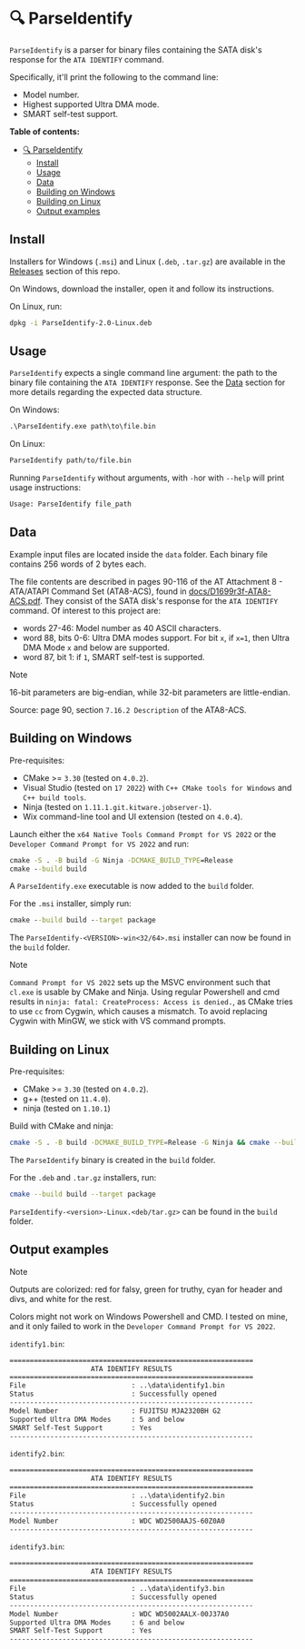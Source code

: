 # 🔍 ParseIdentify

`ParseIdentify` is a parser for binary files containing the SATA disk's response for the `ATA IDENTIFY` command.

Specifically, it'll print the following to the command line:

- Model number.
- Highest supported Ultra DMA mode.
- SMART self-test support.

**Table of contents:**

- [🔍 ParseIdentify](#-parseidentify)
  - [Install](#install)
  - [Usage](#usage)
  - [Data](#data)
  - [Building on Windows](#building-on-windows)
  - [Building on Linux](#building-on-linux)
  - [Output examples](#output-examples)

## Install

Installers for Windows (`.msi`) and Linux (`.deb`, `.tar.gz`) are available in the [Releases](https://github.com/Fabulani/parse-identify/releases) section of this repo.

On Windows, download the installer, open it and follow its instructions.

On Linux, run:

```sh
dpkg -i ParseIdentify-2.0-Linux.deb
```

## Usage

`ParseIdentify` expects a single command line argument: the path to the binary file containing the `ATA IDENTIFY` response. See the [Data](#data) section for more details regarding the expected data structure.

On Windows:

```cmd
.\ParseIdentify.exe path\to\file.bin
```

On Linux:

```sh
ParseIdentify path/to/file.bin
```

Running `ParseIdentify` without arguments, with `-h`or with `--help` will print usage instructions:

```txt
Usage: ParseIdentify file_path
```

## Data

Example input files are located inside the `data` folder. Each binary file contains 256 words of 2 bytes each.

The file contents are described in pages 90-116 of the AT Attachment 8 - ATA/ATAPI Command Set (ATA8-ACS), found in [docs/D1699r3f-ATA8-ACS.pdf](docs/D1699r3f-ATA8-ACS.pdf). They consist of the SATA disk's response for the `ATA IDENTIFY` command. Of interest to this project are:

- words 27-46: Model number as 40 ASCII characters.
- word 88, bits 0-6: Ultra DMA modes support. For bit `x`, if `x=1`, then Ultra DMA Mode `x` and below are supported.
- word 87, bit 1: if `1`, SMART self-test is supported.

> [!NOTE]
> 16-bit parameters are big-endian, while 32-bit parameters are little-endian.
>
> Source: page 90, section `7.16.2 Description` of the ATA8-ACS.

## Building on Windows

Pre-requisites:

- CMake >= `3.30` (tested on `4.0.2`).
- Visual Studio (tested on `17 2022`) with `C++ CMake tools for Windows` and `C++ build tools`.
- Ninja (tested on `1.11.1.git.kitware.jobserver-1`).
- Wix command-line tool and UI extension (tested on `4.0.4`).

Launch either the `x64 Native Tools Command Prompt for VS 2022` or the `Developer Command Prompt for VS 2022` and run:

```cmd
cmake -S . -B build -G Ninja -DCMAKE_BUILD_TYPE=Release
cmake --build build
```

A `ParseIdentify.exe` executable is now added to the `build` folder.

For the `.msi` installer, simply run:

```cmd
cmake --build build --target package
```

The `ParseIdentify-<VERSION>-win<32/64>.msi` installer can now be found in the `build` folder.

> [!NOTE]
>
> `Command Prompt for VS 2022` sets up the MSVC environment such that `cl.exe` is usable by CMake and Ninja. Using regular Powershell and cmd results in `ninja: fatal: CreateProcess: Access is denied.`, as CMake tries to use `cc` from Cygwin, which causes a mismatch. To avoid replacing Cygwin with MinGW, we stick with VS command prompts.

## Building on Linux

Pre-requisites:

- CMake >= `3.30` (tested on `4.0.2`).
- g++ (tested on `11.4.0`).
- ninja (tested on `1.10.1`)

Build with CMake and ninja:

```sh
cmake -S . -B build -DCMAKE_BUILD_TYPE=Release -G Ninja && cmake --build build
```

The `ParseIdentify` binary is created in the `build` folder.

For the `.deb` and `.tar.gz` installers, run:

```sh
cmake --build build --target package
```

`ParseIdentify-<version>-Linux.<deb/tar.gz>` can be found in the `build` folder.

## Output examples

> [!NOTE]
>
> Outputs are colorized: red for falsy, green for truthy, cyan for header and divs, and white for the rest.
>
> Colors might not work on Windows Powershell and CMD. I tested on mine, and it only failed to work in the `Developer Command Prompt for VS 2022`.

`identify1.bin`:

```txt
============================================================
                    ATA IDENTIFY RESULTS
============================================================
File                          : ..\data\identify1.bin
Status                        : Successfully opened
------------------------------------------------------------
Model Number                  : FUJITSU MJA2320BH G2
Supported Ultra DMA Modes     : 5 and below
SMART Self-Test Support       : Yes
------------------------------------------------------------
```

`identify2.bin`:

```txt
============================================================
                    ATA IDENTIFY RESULTS
============================================================
File                          : ..\data\identify2.bin
Status                        : Successfully opened
------------------------------------------------------------
Model Number                  : WDC WD2500AAJS-60Z0A0
------------------------------------------------------------
```

`identify3.bin`:

```txt
============================================================
                    ATA IDENTIFY RESULTS
============================================================
File                          : ..\data\identify3.bin
Status                        : Successfully opened
------------------------------------------------------------
Model Number                  : WDC WD5002AALX-00J37A0
Supported Ultra DMA Modes     : 6 and below
SMART Self-Test Support       : Yes
------------------------------------------------------------
```
